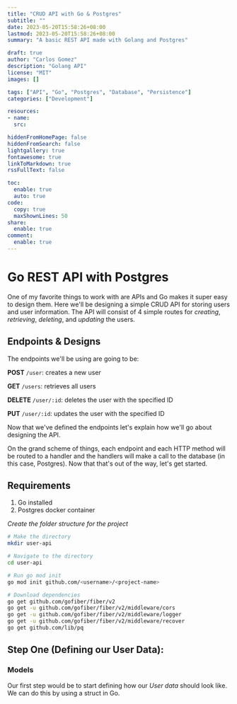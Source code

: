 ```yaml
---
title: "CRUD API with Go & Postgres"
subtitle: ""
date: 2023-05-20T15:58:26+08:00
lastmod: 2023-05-20T15:58:26+08:00
summary: "A basic REST API made with Golang and Postgres"

draft: true 
author: "Carlos Gomez"
description: "Golang API"
license: "MIT"
images: []

tags: ["API", "Go", "Postgres", "Database", "Persistence"]
categories: ["Development"]

resources: 
- name:  
  src: 

hiddenFromHomePage: false
hiddenFromSearch: false
lightgallery: true  
fontawesome: true
linkToMarkdown: true
rssFullText: false

toc:
  enable: true
  auto: true
code:
  copy: true
  maxShownLines: 50
share:
  enable: true
comment:
  enable: true
---
```


# Go REST API with Postgres

One of my favorite things to work with are APIs and Go makes it super easy to design them. Here we'll be designing a simple CRUD API for storing users and user information. The API will consist of 4 simple routes for *creating*, *retrieving*, *deleting*, and *updating* the users.

## Endpoints & Designs
The endpoints we'll be using are going to be: 

**POST** `/user`: creates a new user

**GET** `/users`: retrieves all users

**DELETE** `/user/:id`: deletes the user with the specified ID

**PUT** `/user/:id`: updates the user with the specified ID  


Now that we've defined the endpoints let's explain how we'll go about designing the API. 


On the grand scheme of things, each endpoint and each HTTP method will be routed to a handler and the handlers will make a call to the database (in this case, Postgres). Now that that's out of the way, let's get started. 

## Requirements 
1. Go installed 
2. Postgres docker container

*Create the folder structure for the project*
```Bash 
# Make the directory  
mkdir user-api

# Navigate to the directory
cd user-api

# Run go mod init
go mod init github.com/<username>/<project-name>

# Download dependencies
go get github.com/gofiber/fiber/v2
go get -u github.com/gofiber/fiber/v2/middleware/cors
go get -u github.com/gofiber/fiber/v2/middleware/logger
go get -u github.com/gofiber/fiber/v2/middleware/recover
go get github.com/lib/pq
```

## Step One (Defining our User Data):
### Models
Our first step would be to start defining how our *User data* should look like. We can do this by using a struct in Go.


